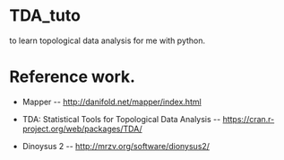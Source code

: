 # TDA_tuto
to learn topological data analysis for me with python.

# Reference work.

- Mapper
-- http://danifold.net/mapper/index.html

- TDA: Statistical Tools for Topological Data Analysis
-- https://cran.r-project.org/web/packages/TDA/

- Dinoysus 2
-- http://mrzv.org/software/dionysus2/